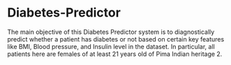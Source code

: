 # Diabetes-Predictor
The main objective of this Diabetes Predictor system is to diagnostically predict whether a patient has diabetes or not based on certain key features like BMI, Blood pressure, and Insulin level in the dataset. In particular, all patients here are females of at least 21 years old of Pima Indian heritage 2.
